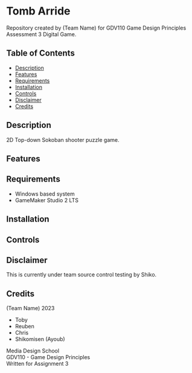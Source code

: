# Tomb Arride

Repository created by (Team Name) for GDV110 Game Design Principles Assessment 3 Digital Game.  


## Table of Contents

- [Description](#Description)
- [Features](#Features)
- [Requirements](#Requirements)
- [Installation](#Installation)
- [Controls](#Controls)
- [Disclaimer](#Disclaimer)
- [Credits](#Credits)


## Description

2D Top-down Sokoban shooter puzzle game.  


## Features




## Requirements

- Windows based system
- GameMaker Studio 2 LTS


## Installation




## Controls




## Disclaimer

This is currently under team source control testing by Shiko.  


## Credits

(Team Name) 2023
- Toby
- Reuben
- Chris
- Shikomisen (Ayoub)  
  

Media Design School  
GDV110 - Game Design Principles  
Written for Assignment 3  

